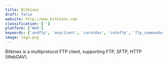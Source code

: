 ```yaml
---
title: BitKinex
draft: false 
website: http://www.bitkinex.com
classification: ['']
platform: ['Web']
keywords: ['andftp', 'anyclient', 'carotdav', 'cuteftp', 'ftp_commander', 'ftp_rush', 'filezilla_secure', 'fireftp', 'flashfxp', 'forklift', 'free_ftp', 'lan-share', 'mobaxterm', 'smartftp', 'transmit', 'winscp', 'vsftpd']
image: logo.png
---
```

Bitkinex is a multiprotocol FTP client, supporting FTP, SFTP, HTTP (WebDAV).